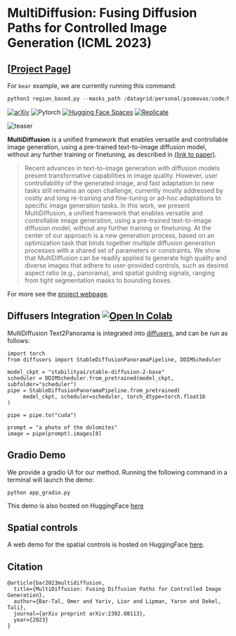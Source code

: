 # MultiDiffusion: Fusing Diffusion Paths for Controlled Image Generation (ICML 2023)
## [<a href="https://multidiffusion.github.io/" target="_blank">Project Page</a>]

For `bear` example, we are currently running this command:

```python
python3 region_based.py --masks_path /datagrid/personal/psomavas/code/MultiDiffusion/examples/bear --bg_prompt "table, couch and window" --fg_prompts bowl seashell panda --fg_negative artifacts artifacts artifacts --bg_negative artifacts --steps 20
```

[![arXiv](https://img.shields.io/badge/arXiv-MultiDiffusion-b31b1b.svg)](https://arxiv.org/abs/2302.08113)
![Pytorch](https://img.shields.io/badge/PyTorch->=1.10.0-Red?logo=pytorch)
[![Hugging Face Spaces](https://img.shields.io/badge/%F0%9F%A4%97%20Hugging%20Face-Spaces-blue)](https://huggingface.co/spaces/weizmannscience/MultiDiffusion)
[![Replicate](https://replicate.com/cjwbw/multidiffusion/badge)](https://replicate.com/cjwbw/multidiffusion)

[//]: # ([![Hugging Face Spaces]&#40;https://img.shields.io/badge/%F0%9F%A4%97%20Hugging%20Face-Spaces-blue&#41;]&#40;https://huggingface.co/spaces/weizmannscience/text2live&#41;)

![teaser](imgs/teaser.jpg)

**MultiDiffusion** is a unified framework that enables versatile and controllable image generation, using a pre-trained text-to-image diffusion model, without any further training or finetuning, as described in <a href="https://arxiv.org/abs/2302.08113" target="_blank">(link to paper)</a>.

[//]: # (. It can be used for localized and global edits that change the texture of existing objects or augment the scene with semi-transparent effects &#40;e.g. smoke, fire, snow&#41;.)

[//]: # (### Abstract)
>Recent advances in text-to-image generation with diffusion models present transformative capabilities in image quality. However, user controllability of the generated image, and fast adaptation to new tasks still remains an open challenge, currently mostly addressed by costly and long re-training and fine-tuning or ad-hoc adaptations to specific image generation tasks. In this work, we present MultiDiffusion, a unified framework that enables versatile and controllable image generation, using a pre-trained text-to-image diffusion model, without any further training or finetuning. At the center of our approach is a new generation process, based on an optimization task that binds together multiple diffusion generation processes with a shared set of parameters or constraints. We show that MultiDiffusion can be readily applied to generate high quality and diverse images that adhere to user-provided controls, such as desired aspect ratio (e.g., panorama), and spatial guiding signals, ranging from tight segmentation masks to bounding boxes.

For more see the [project webpage](https://multidiffusion.github.io).

## Diffusers Integration [![Open In Colab](https://colab.research.google.com/assets/colab-badge.svg)](https://colab.research.google.com/github/omerbt/MultiDiffusion/blob/master/MultiDiffusion_Panorama.ipynb)
MultiDiffusion Text2Panorama is integrated into [diffusers](https://huggingface.co/docs/diffusers/main/en/api/pipelines/stable_diffusion/panorama), and can be run as follows:
```
import torch
from diffusers import StableDiffusionPanoramaPipeline, DDIMScheduler

model_ckpt = "stabilityai/stable-diffusion-2-base"
scheduler = DDIMScheduler.from_pretrained(model_ckpt, subfolder="scheduler")
pipe = StableDiffusionPanoramaPipeline.from_pretrained(
     model_ckpt, scheduler=scheduler, torch_dtype=torch.float16
)

pipe = pipe.to("cuda")

prompt = "a photo of the dolomites"
image = pipe(prompt).images[0]
```

## Gradio Demo 
We provide a gradio UI for our method. Running the following command in a terminal will launch the demo:
```
python app_gradio.py
```
This demo is also hosted on HuggingFace [here](https://huggingface.co/spaces/weizmannscience/MultiDiffusion)

## Spatial controls

A web demo for the spatial controls is hosted on HuggingFace [here](https://huggingface.co/spaces/weizmannscience/multidiffusion-region-based).

## Citation
```
@article{bar2023multidiffusion,
  title={MultiDiffusion: Fusing Diffusion Paths for Controlled Image Generation},
  author={Bar-Tal, Omer and Yariv, Lior and Lipman, Yaron and Dekel, Tali},
  journal={arXiv preprint arXiv:2302.08113},
  year={2023}
}
```
